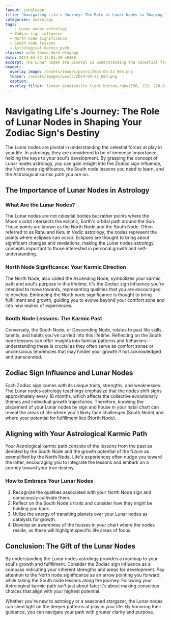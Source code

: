 ```yaml
---
layout: singleapp
title: "Navigating Life's Journey: The Role of Lunar Nodes in Shaping Your Zodiac Sign's Destiny"
categories: astrology
tags:
    - Lunar nodes astrology
  - Zodiac sign influence
  - North node significance
  - South node lessons
  - Astrological karmic path
classes: wide theme-dark blogapp
date: 2024-04-23 12:01:39 +0100
excerpt: The Lunar nodes are pivotal in understanding the celestial forces at play in your life.
header:
  overlay_image: /assets/images/posts/2024-04-23_604.png
  teaser: /assets/images/posts/2024-04-23_604.png
  caption: 
  overlay_filter: linear-gradient(to right bottom,rgba(150, 122, 220,0.8), rgba(255,245,208,0.5))
---
```

  # Navigating Life's Journey: The Role of Lunar Nodes in Shaping Your Zodiac Sign's Destiny

The Lunar nodes are pivotal in understanding the celestial forces at play in your life. In astrology, they are considered to be of immense importance, holding the keys to your soul's development. By grasping the concept of Lunar nodes astrology, you can gain insight into the Zodiac sign influence, the North node significance, the South node lessons you need to learn, and the Astrological karmic path you are on.

## The Importance of Lunar Nodes in Astrology

### What Are the Lunar Nodes?

The Lunar nodes are not celestial bodies but rather points where the Moon's orbit intersects the ecliptic, Earth's orbital path around the Sun. These points are known as the North Node and the South Node. Often referred to as Rahu and Ketu in Vedic astrology, the nodes represent the points where eclipses can occur. Eclipses are thought to bring about significant changes and revelations, making the Lunar nodes astrology concepts important to those interested in personal growth and self-understanding.

### North Node Significance: Your Karmic Direction

The North Node, also called the Ascending Node, symbolizes your karmic path and soul's purpose in this lifetime. It's the Zodiac sign influence you’re intended to move towards, representing qualities that you are encouraged to develop. Embracing the North node significance is thought to bring fulfillment and growth, guiding you to evolve beyond your comfort zone and into new realms of experiences.

### South Node Lessons: The Karmic Past

Conversely, the South Node, or Descending Node, relates to past life skills, talents, and habits you've carried into this lifetime. Reflecting on the South node lessons can offer insights into familiar patterns and behaviors—understanding these is crucial as they often serve as comfort zones or unconscious tendencies that may hinder your growth if not acknowledged and transcended.

## Zodiac Sign Influence and Lunar Nodes

Each Zodiac sign comes with its unique traits, strengths, and weaknesses. The Lunar nodes astrology teachings emphasize that the nodes shift signs approximately every 18 months, which affects the collective evolutionary themes and individual growth trajectories. Therefore, knowing the placement of your Lunar nodes by sign and house in your natal chart can reveal the areas of life where you'll likely face challenges (South Node) and where your potential for fulfillment lies (North Node).

## Aligning with Your Astrological Karmic Path

Your Astrological karmic path consists of the lessons from the past as denoted by the South Node and the growth potential of the future as exemplified by the North Node. Life's experiences often nudge you toward the latter, encouraging you to integrate the lessons and embark on a journey toward your true destiny.

### How to Embrace Your Lunar Nodes

1. Recognize the qualities associated with your North Node sign and consciously cultivate them.
2. Reflect on the South Node's traits and consider how they might be holding you back.
3. Utilize the energy of transiting planets over your Lunar nodes as catalysts for growth.
4. Develop an awareness of the houses in your chart where the nodes reside, as these will highlight specific life areas of focus.

## Conclusion: The Gift of the Lunar Nodes

By understanding the Lunar nodes astrology provides a roadmap to your soul's growth and fulfillment. Consider the Zodiac sign influence as a compass indicating your inherent strengths and areas for development. Pay attention to the North node significance as an arrow pointing you forward, while taking the South node lessons along the journey. Following your Astrological karmic path isn't just about fate; it's about making conscious choices that align with your highest potential.

Whether you're new to astrology or a seasoned stargazer, the Lunar nodes can shed light on the deeper patterns at play in your life. By honoring their guidance, you can navigate your path with greater clarity and purpose.